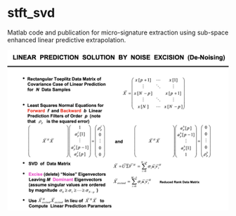 # stft_svd
Matlab code and publication for micro-signature extraction using sub-space enhanced linear predictive extrapolation. 

![alt text][def]

[def]: https://github.com/ohmdsp/stft_svd/blob/main/processing.png